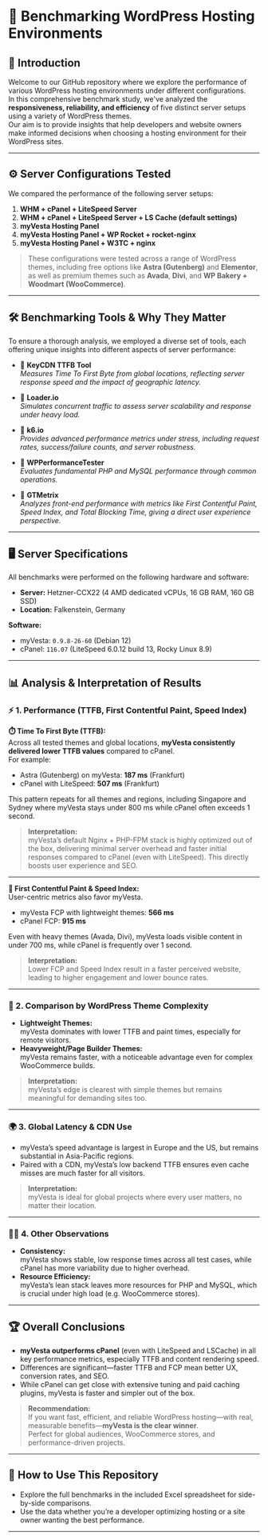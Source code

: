 # 🚀 Benchmarking WordPress Hosting Environments

## 📝 Introduction

Welcome to our GitHub repository where we explore the performance of various WordPress hosting environments under different configurations.  
In this comprehensive benchmark study, we've analyzed the **responsiveness, reliability, and efficiency** of five distinct server setups using a variety of WordPress themes.  
Our aim is to provide insights that help developers and website owners make informed decisions when choosing a hosting environment for their WordPress sites.

---

## ⚙️ Server Configurations Tested

We compared the performance of the following server setups:

1. **WHM + cPanel + LiteSpeed Server**
2. **WHM + cPanel + LiteSpeed Server + LS Cache (default settings)**
3. **myVesta Hosting Panel**
4. **myVesta Hosting Panel + WP Rocket + rocket-nginx**
5. **myVesta Hosting Panel + W3TC + nginx**

> These configurations were tested across a range of WordPress themes, including free options like **Astra (Gutenberg)** and **Elementor**, as well as premium themes such as **Avada**, **Divi**, and **WP Bakery + Woodmart (WooCommerce)**.

---

## 🛠️ Benchmarking Tools & Why They Matter

To ensure a thorough analysis, we employed a diverse set of tools, each offering unique insights into different aspects of server performance:

- 🔸 **KeyCDN TTFB Tool**  
  *Measures Time To First Byte from global locations, reflecting server response speed and the impact of geographic latency.*

- 🔸 **Loader.io**  
  *Simulates concurrent traffic to assess server scalability and response under heavy load.*

- 🔸 **k6.io**  
  *Provides advanced performance metrics under stress, including request rates, success/failure counts, and server robustness.*

- 🔸 **WPPerformanceTester**  
  *Evaluates fundamental PHP and MySQL performance through common operations.*

- 🔸 **GTMetrix**  
  *Analyzes front-end performance with metrics like First Contentful Paint, Speed Index, and Total Blocking Time, giving a direct user experience perspective.*

---

## 🖥️ Server Specifications

All benchmarks were performed on the following hardware and software:

- **Server:** Hetzner-CCX22 (4 AMD dedicated vCPUs, 16 GB RAM, 160 GB SSD)
- **Location:** Falkenstein, Germany

**Software:**
- myVesta: `0.9.8-26-60` (Debian 12)
- cPanel: `116.07` (LiteSpeed 6.0.12 build 13, Rocky Linux 8.9)

---

## 📊 Analysis & Interpretation of Results

### ⚡ 1. Performance (TTFB, First Contentful Paint, Speed Index)

**⏱️ Time To First Byte (TTFB):**  
Across all tested themes and global locations, **myVesta consistently delivered lower TTFB values** compared to cPanel.  
For example:  
- Astra (Gutenberg) on myVesta: **187 ms** (Frankfurt)  
- cPanel with LiteSpeed: **507 ms** (Frankfurt)

This pattern repeats for all themes and regions, including Singapore and Sydney where myVesta stays under 800 ms while cPanel often exceeds 1 second.

> **Interpretation:**  
> myVesta’s default Nginx + PHP-FPM stack is highly optimized out of the box, delivering minimal server overhead and faster initial responses compared to cPanel (even with LiteSpeed). This directly boosts user experience and SEO.

---

**🎨 First Contentful Paint & Speed Index:**  
User-centric metrics also favor myVesta.  
- myVesta FCP with lightweight themes: **566 ms**  
- cPanel FCP: **915 ms**

Even with heavy themes (Avada, Divi), myVesta loads visible content in under 700 ms, while cPanel is frequently over 1 second.

> **Interpretation:**  
> Lower FCP and Speed Index result in a faster perceived website, leading to higher engagement and lower bounce rates.

---

### 🧩 2. Comparison by WordPress Theme Complexity

- **Lightweight Themes:**  
  myVesta dominates with lower TTFB and paint times, especially for remote visitors.
- **Heavyweight/Page Builder Themes:**  
  myVesta remains faster, with a noticeable advantage even for complex WooCommerce builds.

> **Interpretation:**  
> myVesta’s edge is clearest with simple themes but remains meaningful for demanding sites too.

---

### 🌍 3. Global Latency & CDN Use

- myVesta’s speed advantage is largest in Europe and the US, but remains substantial in Asia-Pacific regions.
- Paired with a CDN, myVesta’s low backend TTFB ensures even cache misses are much faster for all visitors.

> **Interpretation:**  
> myVesta is ideal for global projects where every user matters, no matter their location.

---

### 🧑‍💻 4. Other Observations

- **Consistency:**  
  myVesta shows stable, low response times across all test cases, while cPanel has more variability due to higher overhead.
- **Resource Efficiency:**  
  myVesta’s lean stack leaves more resources for PHP and MySQL, which is crucial under high load (e.g. WooCommerce stores).

---

## 🏆 Overall Conclusions

- **myVesta outperforms cPanel** (even with LiteSpeed and LSCache) in all key performance metrics, especially TTFB and content rendering speed.
- Differences are significant—faster TTFB and FCP mean better UX, conversion rates, and SEO.
- While cPanel can get close with extensive tuning and paid caching plugins, myVesta is faster and simpler out of the box.

> **Recommendation:**  
> If you want fast, efficient, and reliable WordPress hosting—with real, measurable benefits—**myVesta is the clear winner**.  
> Perfect for global audiences, WooCommerce stores, and performance-driven projects.

---

## 📂 How to Use This Repository

- Explore the full benchmarks in the included Excel spreadsheet for side-by-side comparisons.
- Use the data whether you’re a developer optimizing hosting or a site owner wanting the best performance.

---

